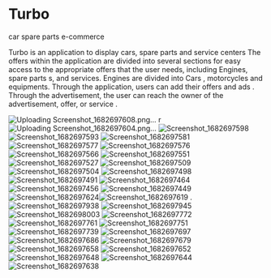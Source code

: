 # Turbo
car spare parts e-commerce 


Turbo is an application to display cars, spare parts and service centers
The offers within the application are divided into several sections for easy access to the appropriate offers that the user needs,
including Engines, spare parts s, and services.
Engines are divided into
Cars , motorcycles and equipments.
 Through the application, users can add their offers and ads .
 Through the advertisement, the user can reach the owner of the advertisement, offer, or service .
 
![Uploading Screenshot_1682697608.png…]()
r![Uploading Screenshot_1682697604.png…]()
![Screenshot_1682697598](https://user-images.githubusercontent.com/49006734/235198625-39face80-edbd-466b-a146-3dad1ab32405.png)
![Screenshot_1682697593](https://user-images.githubusercontent.com/49006734/235198630-29d572fd-25af-45c0-a5ed-aa6342f777b1.png)
![Screenshot_1682697581](https://user-images.githubusercontent.com/49006734/235198634-3812e863-3ffc-41ce-b067-740c11fde8b9.png)
![Screenshot_1682697577](https://user-images.githubusercontent.com/49006734/235198646-ee84b6cf-15db-45aa-8016-cc1eb614fbd4.png)
![Screenshot_1682697576](https://user-images.githubusercontent.com/49006734/235198657-109f5423-27c4-4ac1-853a-cdf3e3309a2e.png)
![Screenshot_1682697566](https://user-images.githubusercontent.com/49006734/235198665-6beadc7e-dbf7-4243-a189-972701591abb.png)
![Screenshot_1682697551](https://user-images.githubusercontent.com/49006734/235198684-0610544c-2d14-49d4-bca3-fba58c4e25b9.png)
![Screenshot_1682697527](https://user-images.githubusercontent.com/49006734/235198697-0da9c0f2-4bd1-429a-b444-217a8b5dd67e.png)
![Screenshot_1682697509](https://user-images.githubusercontent.com/49006734/235198713-b0378511-970d-4ea0-a240-6622399ecc34.png)
![Screenshot_1682697504](https://user-images.githubusercontent.com/49006734/235198724-ef7605d9-c081-4c1c-ba53-03c48afae030.png)
![Screenshot_1682697498](https://user-images.githubusercontent.com/49006734/235198742-8eac557e-ca73-4e20-82c0-cb6c5c6fd04d.png)
![Screenshot_1682697491](https://user-images.githubusercontent.com/49006734/235198750-0646ce37-b5b7-4e2b-99b2-6cf5e4d1f000.png)
![Screenshot_1682697464](https://user-images.githubusercontent.com/49006734/235198773-2dee2488-729c-4fb1-b5cb-86a2e76b74f6.png)
![Screenshot_1682697456](https://user-images.githubusercontent.com/49006734/235198778-2d1b29c8-0cef-43fb-8b13-9c1f9ae13df3.png)
![Screenshot_1682697449](https://user-images.githubusercontent.com/49006734/235198787-3d75dcde-3d92-4486-8d15-14ec985bbbd5.png)
![Screenshot_1682697624](https://user-images.githubusercontent.com/49006734/235198576-4f27f8b1-3893-4d1c-87c1-a612dda1085e.png)![Screenshot_1682697619](https://user-images.githubusercontent.com/49006734/235198581-e0c9eb74-3896-41dd-8854-3993db927f73.png)
 .![Screenshot_1682697938](https://user-images.githubusercontent.com/49006734/235198370-23aebb9d-884c-48e0-8646-c13e0610e3f3.png)
![Screenshot_1682697945](https://user-images.githubusercontent.com/49006734/235198391-d0c17003-eb19-417c-9fc3-acf026c72528.png)
![Screenshot_1682698003](https://user-images.githubusercontent.com/49006734/235198394-104a5887-9a96-4b1d-a6bd-714555dddf39.png)
![Screenshot_1682697772](https://user-images.githubusercontent.com/49006734/235198456-3bdf3111-3b04-429b-997f-27f1d2a2ea95.png)
![Screenshot_1682697761](https://user-images.githubusercontent.com/49006734/235198477-73318d06-2a3d-4d8d-a8ec-a949fd3036fd.png)
![Screenshot_1682697751](https://user-images.githubusercontent.com/49006734/235198492-0384cdc8-1b43-4cf9-a85f-c6aff0547080.png)
![Screenshot_1682697739](https://user-images.githubusercontent.com/49006734/235198506-312e08bf-5a94-44e6-bb22-89aa752aaa81.png)
![Screenshot_1682697697](https://user-images.githubusercontent.com/49006734/235198517-7378221f-e888-4b7e-a80c-97050a1ace25.png)
![Screenshot_1682697686](https://user-images.githubusercontent.com/49006734/235198527-53b64599-52ec-4531-a729-066b284c175c.png)
![Screenshot_1682697679](https://user-images.githubusercontent.com/49006734/235198531-6e8ab98c-d73c-4327-98dc-d643ec9e633f.png)
![Screenshot_1682697658](https://user-images.githubusercontent.com/49006734/235198538-f226397c-1e16-48b1-aae3-19f2996108b0.png)
![Screenshot_1682697652](https://user-images.githubusercontent.com/49006734/235198542-38ddfc1c-5d03-499b-ae51-d3655b482584.png)
![Screenshot_1682697648](https://user-images.githubusercontent.com/49006734/235198547-684ccb27-ca90-40ed-bd72-da5ed6f384e2.png)
![Screenshot_1682697644](https://user-images.githubusercontent.com/49006734/235198552-7500af4e-5199-4dd1-bcf4-24fc6afc5e86.png)
![Screenshot_1682697638](https://user-images.githubusercontent.com/49006734/235198560-35cc1743-932c-439b-a29e-f2fb03257ed3.png)


